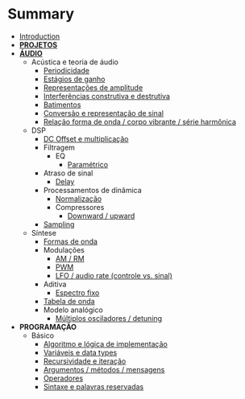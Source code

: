 # Summary

* [Introduction](README.md)
* [**PROJETOS**](projetos.md)
* [**ÁUDIO**](audio_indice.md)
   * Acústica e teoria de áudio
       * [Periodicidade](audio_periodicidade.md)
       * [Estágios de ganho](audio_estagiosGanho.md)
       * [Representações de amplitude](audio_represAmp.md)
       * [Interferências construtiva e destrutiva](audio_interConsDest.md)
       * [Batimentos](audio_batimentos.md)
       * [Conversão e representação de sinal](audio_conversao.md)
       * [Relação forma de onda / corpo vibrante / série harmônica](audio_relacaoFormaOndaSerHarm.md)
   * DSP
       * [DC Offset e multiplicação](audio_dcOffMul.md)
       * Filtragem
           * EQ
               * [Paramétrico](audio_filtragem_eq_parametrico.md)
       * Atraso de sinal
           * [Delay](audio_delay.md)
       * Processamentos de dinâmica
           * [Normalização](audio_normalizacao.md)
           * Compressores
               * [Downward / upward](audio_comp_downUp.md)
       * [Sampling](audio_sampling.md)
   * Síntese
       * [Formas de onda](audio_formasOnda.md)
       * Modulações
           * [AM / RM](audio_mod_amRM.md)
           * [PWM](audio_mod_pwm.md)
           * [LFO / audio rate (controle vs. sinal)](audio_mod_lfoAudioRate.md)
       * Aditiva
           * [Espectro fixo](audio_aditiva_espcFixo.md)
       * [Tabela de onda](audio_tabOnda.md)
       * Modelo analógico
           * [Múltiplos osciladores / detuning](audio_modAnal_multiOsc.md)
* **PROGRAMAÇÃO**
   * Básico
       * [Algoritmo e lógica de implementação](prog_algoLogica.md)
       * [Variáveis e data types](prog_variaveis.md)
       * [Recursividade e iteração](prog_recursividade.md)
       * [Argumentos / métodos / mensagens](prog_argMetMnsg.md)
       * [Operadores](prog_operadores.md)
       * [Sintaxe e palavras reservadas](prog_sintaxe.md)

